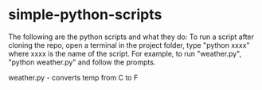 # simple-python-scripts
The following are the python scripts and what they do:
To run a script after cloning the repo, open a terminal in the project folder, type "python xxxx" 
where xxxx is the name of the script. For example, to run "weather.py", "python weather.py" and 
follow the prompts. 
 
weather.py - converts temp from C to F

